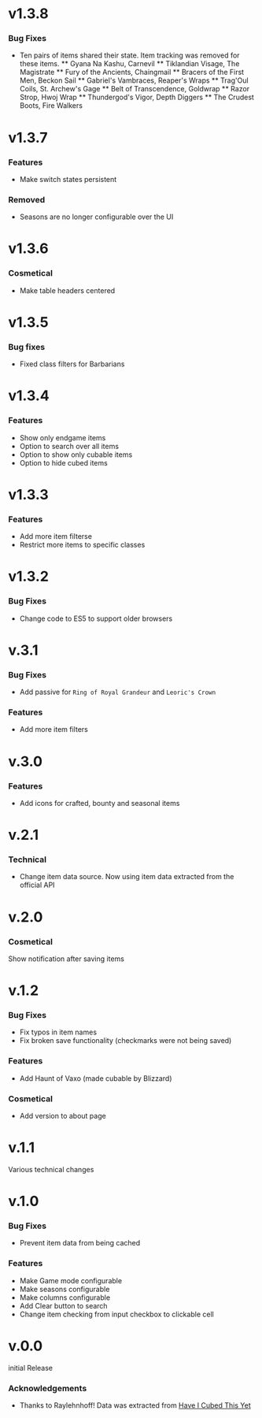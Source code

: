 # v1.3.8

### Bug Fixes

* Ten pairs of items shared their state. Item tracking was removed for these items.
**    Gyana Na Kashu, Carnevil
**    Tiklandian Visage, The Magistrate
**    Fury of the Ancients, Chaingmail
**    Bracers of the First Men, Beckon Sail
**    Gabriel's Vambraces, Reaper's Wraps
**    Trag'Oul Coils, St. Archew's Gage
**    Belt of Transcendence, Goldwrap
**    Razor Strop, Hwoj Wrap
**    Thundergod's Vigor, Depth Diggers
**    The Crudest Boots, Fire Walkers

# v1.3.7

### Features

* Make switch states persistent

### Removed

* Seasons are no longer configurable over the UI

# v1.3.6

### Cosmetical

* Make table headers centered

# v1.3.5

### Bug fixes

* Fixed class filters for Barbarians

# v1.3.4

### Features

* Show only endgame items
* Option to search over all items
* Option to show only cubable items
* Option to hide cubed items

# v1.3.3

### Features

* Add more item filterse
* Restrict more items to specific classes

# v1.3.2

### Bug Fixes

* Change code to ES5 to support older browsers

# v.3.1

### Bug Fixes

* Add passive for ``Ring of Royal Grandeur`` and ``Leoric's Crown``

### Features

* Add more item filters

# v.3.0

### Features

* Add icons for crafted, bounty and seasonal items

# v.2.1

### Technical

* Change item data source. Now using item data extracted from the official API

# v.2.0

### Cosmetical

Show notification after saving items

# v.1.2

### Bug Fixes

* Fix typos in item names
* Fix broken save functionality (checkmarks were not being saved)

### Features

* Add Haunt of Vaxo (made cubable by Blizzard)

### Cosmetical

* Add version to about page

# v.1.1

Various technical changes

# v.1.0

### Bug Fixes

* Prevent item data from being cached

### Features

* Make Game mode configurable
* Make seasons configurable
* Make columns configurable
* Add Clear button to search
* Change item checking from input checkbox to clickable cell

# v.0.0

initial Release

### Acknowledgements

* Thanks to Raylehnhoff! Data was extracted from [Have I Cubed This Yet](http://raylehnhoff.github.io/Have-I-Cubed-This-Yet/)
